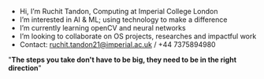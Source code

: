 - Hi, I’m Ruchit Tandon, Computing at Imperial College London
- I’m interested in AI & ML; using technology to make a difference 
- I’m currently learning openCV and neural networks
- I’m looking to collaborate on OS projects, researches and impactful work
- Contact: ruchit.tandon21@imperial.ac.uk / +44 7375894980

"**The steps you take don't have to be big, they need to be in the right direction**"

<!---
Ruchit-rt/Ruchit-rt is a ✨ special ✨ repository because its `README.md` (this file) appears on your GitHub profile.
You can click the Preview link to take a look at your changes.
--->

